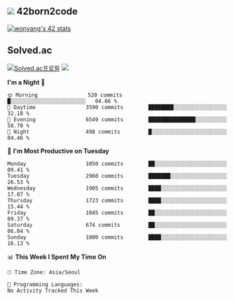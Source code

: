 
## <img src="https://img.shields.io/badge/-000000?style=flat&logo=42&logoColor=white"> 42born2code
<!--[![wonyang's 42 stats](https://badge42.vercel.app/api/v2/cl5nhe5b6007809kydha7ht42/stats?cursusId=21&coalitionId=88)](https://profile.intra.42.fr/users/wonyang)-->

[![wonyang's 42 stats](https://badge.mediaplus.ma/starryblue/wonyang?1337Badge=off&UM6P=off)](https://github.com/oakoudad/badge42)

## Solved.ac
[![Solved.ac프로필](http://mazassumnida.wtf/api/v2/generate_badge?boj=bennyws)](https://solved.ac/bennyws)
<a href="https://solved.ac/bennyws"><img src="http://mazandi.herokuapp.com/api?handle=bennyws&theme=cold"/></a>

<!--START_SECTION:waka-->
**I'm a Night 🦉** 

```text
🌞 Morning                520 commits         █░░░░░░░░░░░░░░░░░░░░░░░░   04.66 % 
🌆 Daytime                3590 commits        ████████░░░░░░░░░░░░░░░░░   32.18 % 
🌃 Evening                6549 commits        ███████████████░░░░░░░░░░   58.70 % 
🌙 Night                  498 commits         █░░░░░░░░░░░░░░░░░░░░░░░░   04.46 % 
```
📅 **I'm Most Productive on Tuesday** 

```text
Monday                   1050 commits        ██░░░░░░░░░░░░░░░░░░░░░░░   09.41 % 
Tuesday                  2960 commits        ███████░░░░░░░░░░░░░░░░░░   26.53 % 
Wednesday                1905 commits        ████░░░░░░░░░░░░░░░░░░░░░   17.07 % 
Thursday                 1723 commits        ████░░░░░░░░░░░░░░░░░░░░░   15.44 % 
Friday                   1045 commits        ██░░░░░░░░░░░░░░░░░░░░░░░   09.37 % 
Saturday                 674 commits         ██░░░░░░░░░░░░░░░░░░░░░░░   06.04 % 
Sunday                   1800 commits        ████░░░░░░░░░░░░░░░░░░░░░   16.13 % 
```


📊 **This Week I Spent My Time On** 

```text
🕑︎ Time Zone: Asia/Seoul

💬 Programming Languages: 
No Activity Tracked This Week
```


<!--END_SECTION:waka-->
